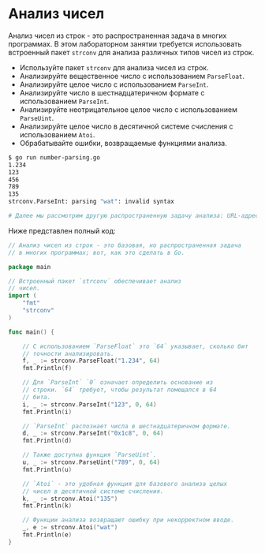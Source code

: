 # Анализ чисел

Анализ чисел из строк - это распространенная задача в многих программах. В этом лабораторном занятии требуется использовать встроенный пакет `strconv` для анализа различных типов чисел из строк.

- Используйте пакет `strconv` для анализа чисел из строк.
- Анализируйте вещественное число с использованием `ParseFloat`.
- Анализируйте целое число с использованием `ParseInt`.
- Анализируйте число в шестнадцатеричном формате с использованием `ParseInt`.
- Анализируйте неотрицательное целое число с использованием `ParseUint`.
- Анализируйте целое число в десятичной системе счисления с использованием `Atoi`.
- Обрабатывайте ошибки, возвращаемые функциями анализа.

```sh
$ go run number-parsing.go
1.234
123
456
789
135
strconv.ParseInt: parsing "wat": invalid syntax

# Далее мы рассмотрим другую распространенную задачу анализа: URL-адреса.
```

Ниже представлен полный код:

```go
// Анализ чисел из строк - это базовая, но распространенная задача
// в многих программах; вот, как это сделать в Go.

package main

// Встроенный пакет `strconv` обеспечивает анализ
// чисел.
import (
	"fmt"
	"strconv"
)

func main() {

	// С использованием `ParseFloat` это `64` указывает, сколько бит
	// точности анализировать.
	f, _ := strconv.ParseFloat("1.234", 64)
	fmt.Println(f)

	// Для `ParseInt` `0` означает определить основание из
	// строки. `64` требует, чтобы результат помещался в 64
	// бита.
	i, _ := strconv.ParseInt("123", 0, 64)
	fmt.Println(i)

	// `ParseInt` распознает числа в шестнадцатеричном формате.
	d, _ := strconv.ParseInt("0x1c8", 0, 64)
	fmt.Println(d)

	// Также доступна функция `ParseUint`.
	u, _ := strconv.ParseUint("789", 0, 64)
	fmt.Println(u)

	// `Atoi` - это удобная функция для базового анализа целых
	// чисел в десятичной системе счисления.
	k, _ := strconv.Atoi("135")
	fmt.Println(k)

	// Функции анализа возвращают ошибку при некорректном вводе.
	_, e := strconv.Atoi("wat")
	fmt.Println(e)
}

```
